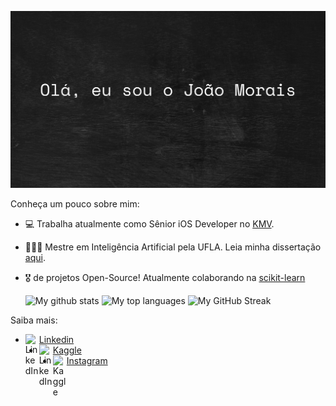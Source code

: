 
![Hero image](https://github.com/ojoaomorais/ojoaomorais/blob/main/banner.png)

Conheça um pouco sobre mim:

- 💻 Trabalha atualmente como Sênior iOS Developer no [KMV](https://kmdevantagens.com.br/).
- 👨🏻‍🎓 Mestre em Inteligência Artificial pela UFLA. Leia minha dissertação [aqui](http://repositorio.ufla.br/jspui/handle/1/49191?mode=full).
- 🎖 de projetos Open-Source! Atualmente colaborando na [scikit-learn](https://github.com/scikit-learn/scikit-learn)

  ![My github stats](https://github-readme-stats.vercel.app/api?username=ojoaomorais&show_icons=true&theme=tokyonight)
  ![My top languages](https://github-readme-stats.anuraghazra1.vercel.app/api/top-langs/?username=ojoaomorais&layout=compact&theme=tokyonight)
  ![My GitHub Streak](https://github-readme-streak-stats.herokuapp.com?user=ojoaomorais&theme=algolia&date_format=M%20j%5B%2C%20Y%5D)

Saiba mais:
<!--
[<img align="left" alt="codeSTACKr.com" width="22px" src="https://raw.githubusercontent.com/iconic/open-iconic/master/svg/globe.svg" />][website]
[<img align="left" alt="codeSTACKr | Twitter" width="22px" src="https://cdn.jsdelivr.net/npm/simple-icons@v3/icons/twitter.svg" />][twitter]
-->
- [<img align="left" alt="LinkedIn" width="22px" src="https://cdn-icons-png.flaticon.com/512/145/145807.png"/>Linkedin](www.linkedin.com/in/ojoaopedromorais)
- [<img align="left" alt="LinkedIn" width="22px" src="https://upload.wikimedia.org/wikipedia/commons/4/46/Cib-kaggle_%28CoreUI_Icons_v1.0.0%29.svg"/>Kaggle](kaggle.com/joaopedromorais1989)
- [<img align="left" alt="Kaggle" width="22px" src="https://upload.wikimedia.org/wikipedia/commons/a/a5/Instagram_icon.png"/>Instagram](https://www.instagram.com/_ojoaomorais)

<!-- This section you create this variables that are used above -->
<!--
[website]: https://google.com
[twitter]: https://twitter.com/Victoria_mola
-->
